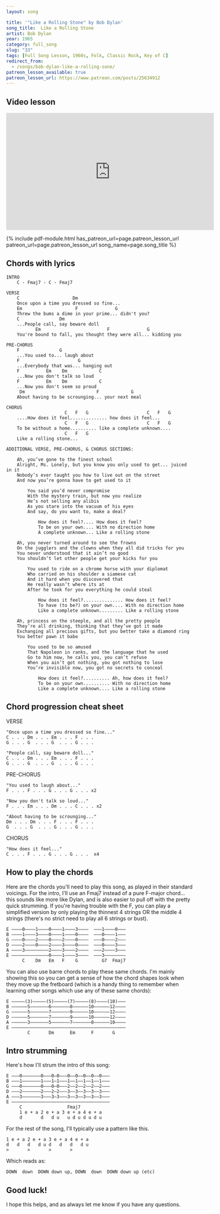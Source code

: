 ```yaml
---
layout: song

title: '"Like a Rolling Stone" by Bob Dylan'
song_title:  Like a Rolling Stone
artist: Bob Dylan
year: 1965
category: full_song
slug: "33"
tags: [Full Song Lesson, 1960s, Folk, Classic Rock, Key of C]
redirect_from:
  - /songs/bob-dylan-like-a-rolling-sone/
patreon_lesson_available: true
patreon_lesson_url: https://www.patreon.com/posts/25634912
---
```


## Video lesson

<iframe width="560" height="315" src="https://www.youtube.com/embed/ovnhfQkUXkc?showinfo=0" frameborder="0" allowfullscreen></iframe>



{% include pdf-module.html has_patreon_url=page.patreon_lesson_url patreon_url=page.patreon_lesson_url song_name=page.song_title %}


## Chords with lyrics

    INTRO
        C - Fmaj7 - C - Fmaj7

    VERSE
        C                    Dm
        Once upon a time you dressed so fine...
        Em                    F              G
        Threw the bums a dime in your prime... didn't you?
        C               Dm
        ...People call, say beware doll
               Em                         F              G
        You're bound to fall, you thought they were all... kidding you

    PRE-CHORUS
        F               G
        ...You used to... laugh about
        F                      G
        ...Everybody that was... hanging out
        F          Em    Dm            C
        ...Now you don't talk so loud
        F          Em    Dm            C
        ...Now you don't seem so proud
         Dm                           F            G
        About having to be scrounging... your next meal

    CHORUS
                          C   F   G                      C   F   G
        ....How does it feel.............. how does it feel...
                          C   F   G                      C   F   G
        To be without a home.......... like a complete unknown....
                          C   F   G
        Like a rolling stone...

    ADDITIONAL VERSE, PRE-CHORUS, & CHORUS SECTIONS:

        Ah, you’ve gone to the finest school
        Alright, Ms. Lonely, but you know you only used to get... juiced in it
        Nobody’s ever taught you how to live out on the street
        And now you’re gonna have to get used to it

            You said you’d never compromise
            With the mystery train, but now you realize
            He’s not selling any alibis
            As you stare into the vacuum of his eyes
            And say, do you want to, make a deal?

                How does it feel?.... How does it feel?
                To be on your own.... With no direction home
                A complete unknown... Like a rolling stone

        Ah, you never turned around to see the frowns
        On the jugglers and the clowns when they all did tricks for you
        You never understood that it ain’t no good
        You shouldn’t let other people get your kicks for you

            You used to ride on a chrome horse with your diplomat
            Who carried on his shoulder a siamese cat
            And it hard when you discovered that
            He really wasn’t where its at
            After he took for you everything he could steal

                How does it feel?............... How does it feel?
                To have (to be?) on your own.... With no direction home
                Like a complete unknown......... Like a rolling stone

        Ah, princess on the steeple, and all the pretty people
        They’re all drinking, thinking that they’ve got it made
        Exchanging all precious gifts, but you better take a diamond ring 
        You better pawn it babe

            You used to be so amused
            That Napoleon in ranks, and the language that he used
            Go to him now, he calls you, you can’t refuse
            When you ain’t got nothing, you got nothing to lose
            You’re invisible now, you got no secrets to conceal

                How does it feel?.......... Ah, how does it feel?
                To be on your own.......... With no direction home
                Like a complete unknown.... Like a rolling stone

## Chord progression cheat sheet

VERSE

    "Once upon a time you dressed so fine..."
    C . . . Dm . . . Em . . . F . . .
    G . . . G  . . . G  . . . G . . .

    "People call, say beware doll..."
    C . . . Dm . . . Em . . . F . . .
    G . . . G  . . . G  . . . G . . .

PRE-CHORUS

    "You used to laugh about..."
    F . . . F . . . G . . . G . . . x2

    "Now you don't talk so loud..."
    F . . . Em . . . Dm . . . C . . . x2

    "About having to be scrounging..."
    Dm . . . Dm . . . F . . . F . . .
    G  . . . G  . . . G . . . G . . .

CHORUS

    "How does it feel..."
    C . . . F . . . G . . . G . . .  x4

## How to play the chords

Here are the chords you'll need to play this song, as played in their standard voicings. For the intro, I'll use an Fmaj7 instead of a pure F-major chord... this sounds like more like Dylan, and is also easier to pull off with the pretty quick strumming. If you're having trouble with the F, you can play a simplified version by only playing the thinnest 4 strings OR the middle 4 strings (there's no strict need to play all 6 strings or bust).

    E ––––0––––1––––0––––1––––3––––  –––1––––0–––
    B ––––1––––3––––0––––1––––0––––  –––0––––1–––
    G ––––0––––2––––0––––2––––0––––  –––0––––2–––
    D ––––2––––0––––2––––3––––0––––  –––0––––3–––
    A ––––3–––––––––2––––3––––2––––  –––2––––3–––
    E ––––––––––––––0––––1––––3––––  –––3––––––––
          C    Dm   Em   F    G         G7  Fmaj7   

You can also use barre chords to play these same chords. I'm mainly showing this so you can get a sense of how the chord shapes look when they move up the fretboard (which is a handy thing to remember when learning other songs which use any of these same chords):

    E –––––(3)–––––(5)–––––(7)–––––(8)––––(10)–––
    B ––––––5–––––––6–––––––8––––––10––––––12––––
    G ––––––5–––––––7–––––––9––––––10––––––12––––
    D ––––––5–––––––7–––––––9––––––10––––––12––––
    A ––––––3–––––––5–––––––7–––––––8––––––10––––
    E –––––––––––––––––––––––––––––––––––––––––––
            C       Dm      Em      F       G

## Intro strumming

Here's how I'll strum the intro of this song:

    E –––0–––––––0–––0–0–––0––0––0––0––0–––
    B –––1–––––––1–––1–1–––1––1––1––1––1–––
    G –––0–––––––0–––0–0–––2––2––2––2––2–––
    D –––2–––––––2–––2–2–––3––3––3––3––3–––
    A –––3–––––––3–––3–3–––3––3––3––3––3–––
    E –––––––––––––––––––––––––––––––––––––
         C                 Fmaj7
         1 e + a 2 e + a 3 e + a 4 e + a
         d       d   d u   u d u d u d u

For the rest of the song, I'll typically use a pattern like this.

    1 e + a 2 e + a 3 e + a 4 e + a
    d   d   d   d u d   d   d   d u
    >       >       >       >      

Which reads as:

    DOWN  down  DOWN down up, DOWN  down  DOWN down up (etc)

## Good luck!

I hope this helps, and as always let me know if you have any questions.
